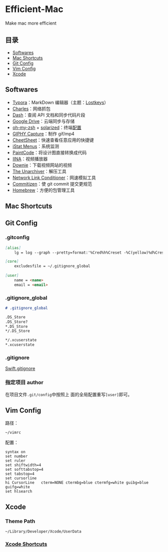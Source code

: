 # Efficient-Mac
Make mac more efficient

## 目录
- [Softwares](#Softwares)
- [Mac Shortcuts](#Mac-Shortcuts)
- [Git Config](#Git-Config)
- [Vim Config](#Vim-Config)
- [Xcode](#Xcode)

## Softwares

- [Typora](https://www.typora.io/)：MarkDown 编辑器（主题：[Lostkeys](https://theme.typora.io/theme/Lostkeys/)）
- [Charles](https://www.charlesproxy.com/)：网络抓包
- [Dash](https://kapeli.com/dash)：查阅 API 文档和同步代码片段
- [Google Drive](https://www.google.com/drive/)：云端同步与存储
- [oh-my-zsh](https://github.com/robbyrussell/oh-my-zsh) + [solarized](https://github.com/altercation/solarized)：终端[配置](https://keisme.cn/Mac-%E7%BB%88%E7%AB%AF%E9%85%8D%E7%BD%AE%EF%BC%9Aoh-my-zsh-Solarized-%E9%85%8D%E8%89%B2%E6%96%B9%E6%A1%88.html)
- [GIPHY Capture](https://giphy.com/apps/giphycapture)：制作 gif/mp4
- [CheetSheet](https://www.mediaatelier.com/CheatSheet/)：快速查看任意应用的快捷键
- [iStat Menus](https://bjango.com/mac/istatmenus/)：系统监测
- [PaintCode](https://www.paintcodeapp.com/)：将设计图直接转换成代码
- [IINA](https://lhc70000.github.io/iina/zh-cn/)：视频播放器
- [Downie](https://software.charliemonroe.net/downie.php)：下载视频网站的视频
- [The Unarchiver](https://theunarchiver.com/)：解压工具
- [Network Link Conditioner](https://developer.apple.com/download/more/?q=Additional%20Tools)：网速模拟工具
- [Commitizen](https://github.com/commitizen/cz-cli)：使 git commit 提交更规范
- [Homebrew](https://brew.sh/index_zh-cn)：方便的包管理工具

## Mac Shortcuts

## Git Config

### .gitconfig

```markdown
[alias]
	lg = log --graph --pretty=format:'%Cred%h%Creset -%C(yellow)%d%Creset %s %Cgreen(%cr) %C(bold blue)<%an>%Creset'

[core]
	excludesfile = ~/.gitignore_global
	
[user]
	name = <name>
	email = <email>
```

### .gitignore_global

```markdown
# .gitignore_global

.DS_Store
.DS_Store?
*.DS_Store
*/.DS_Store

*/.xcuserstate
*.xcuserstate
```

### .gitignore
[Swift.gitignore](https://github.com/github/gitignore/blob/master/Swift.gitignore)

### 指定项目 author

在项目文件`.git/config`中按照上 面的全局配置重写`[user]`即可。

## Vim Config

路径：

```
~/vimrc
```

配置：

```
syntax on
set number
set ruler
set shiftwidth=4
set softtabstop=4
set tabstop=4
set cursorline
hi CursorLine   cterm=NONE ctermbg=blue ctermfg=white guibg=blue guifg=white
set hlsearch
```



## Xcode

### Theme Path

```
~/Library/Developer/Xcode/UserData
```

### [Xcode Shortcuts](https://kapeli.com/cheat_sheets/Xcode_Shortcuts.docset/Contents/Resources/Documents/index)






